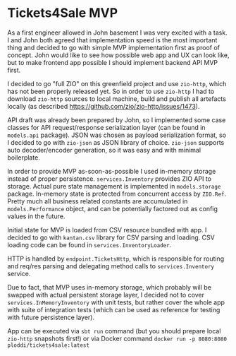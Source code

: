 # Tickets4Sale MVP

As a first engineer allowed in John basement I was very excited with a task.
I and John both agreed that implementation speed is the most important thing 
and decided to go with simple MVP implementation first as proof of concept.
John would like to see how possible web app and UX can look like, but to make
frontend app possible I should implement backend API MVP first.

I decided to go "full ZIO" on this greenfield project and use `zio-http`, which has
not been properly released yet. So in order to use `zio-http` I had to download `zio-http` sources 
to local machine, build and publish all artefacts locally (as described https://github.com/zio/zio-http/issues/1473).

API draft was already been prepared by John, so I implemented some case classes for API request/response
serialization layer (can be found in `models.api` package). JSON was chosen as payload serialization format, 
so I decided to go with `zio-json` as JSON library of choice. `zio-json` supports auto decoder/encoder generation, 
so it was easy and with minimal boilerplate.

In order to provide MVP as-soon-as-possible I used in-memory storage instead of proper persistence.
`services.Inventory` provides ZIO API to storage. Actual pure state management is implemented in
`models.storage` package. In-memory state is protected from concurrent access by `ZIO.Ref`.
Pretty much all business related constants are accumulated in `models.Performance` object,
and can be potentially factored out as config values in the future.

Initial state for MVP is loaded from CSV resource bundled with app. I decided to go with
`kantan.csv` library for CSV parsing and loading. CSV loading code can be found in 
`services.InventoryLoader`.

HTTP is handled by `endpoint.TicketsHttp`, which is responsible for routing and req/res parsing and
delegating method calls to `services.Inventory` service.

Due to fact, that MVP uses in-memory storage, which probably will be swapped with actual
persistent storage layer, I decided not to cover `services.InMemoryInventory` with unit tests,
but rather cover the whole app with suite of integration tests (which can be used as reference
for testing with future persistence layer).

App can be executed via `sbt run` command (but you should prepare local `zio-http` snapshots first!)
or via Docker command `docker run -p 8080:8080 ploddi/tickets4sale:latest`